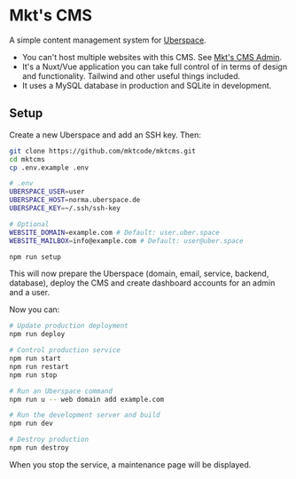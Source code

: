 # Mkt's CMS

A simple content management system for [Uberspace](https://uberspace.de).

- You can't host multiple websites with this CMS. See [Mkt's CMS Admin](https://github.com/mktcode/mktcms-admin).
- It's a Nuxt/Vue application you can take full control of in terms of design and functionality. Tailwind and other useful things included.
- It uses a MySQL database in production and SQLite in development.

## Setup

Create a new Uberspace and add an SSH key. Then:

```bash
git clone https://github.com/mktcode/mktcms.git
cd mktcms
cp .env.example .env
```

```bash
# .env
UBERSPACE_USER=user
UBERSPACE_HOST=norma.uberspace.de
UBERSPACE_KEY=~/.ssh/ssh-key

# Optional
WEBSITE_DOMAIN=example.com # Default: user.uber.space
WEBSITE_MAILBOX=info@example.com # Default: user@uber.space
```

```bash
npm run setup
```

This will now prepare the Uberspace (domain, email, service, backend, database), deploy the CMS and create dashboard accounts for an admin and a user.

Now you can:

```bash
# Update production deployment
npm run deploy

# Control production service
npm run start
npm run restart
npm run stop

# Run an Uberspace command
npm run u -- web domain add example.com

# Run the development server and build
npm run dev

# Destroy production
npm run destroy
```

When you stop the service, a maintenance page will be displayed.